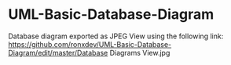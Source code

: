 # UML-Basic-Database-Diagram
Database diagram exported as JPEG
View using the following link: https://github.com/ronxdev/UML-Basic-Database-Diagram/edit/master/Database Diagrams View.jpg
